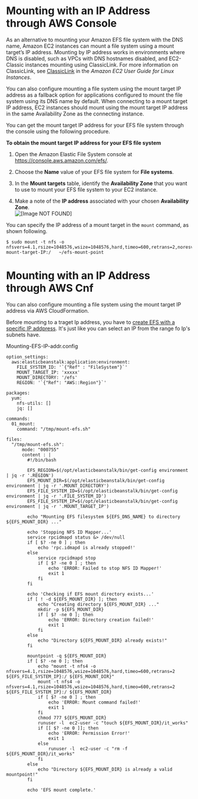 # Mounting with an IP Address through AWS Console<a name="mounting-fs-mount-ip-addr"></a>

As an alternative to mounting your Amazon EFS file system with the DNS name, Amazon EC2 instances can mount a file system using a mount target’s IP address\. Mounting by IP address works in environments where DNS is disabled, such as VPCs with DNS hostnames disabled, and EC2\-Classic instances mounting using ClassicLink\. For more information on ClassicLink, see [ClassicLink](http://docs.aws.amazon.com/AWSEC2/latest/UserGuide/vpc-classiclink.html) in the *Amazon EC2 User Guide for Linux Instances*\.

You can also configure mounting a file system using the mount target IP address as a fallback option for applications configured to mount the file system using its DNS name by default\. When connecting to a mount target IP address, EC2 instances should mount using the mount target IP address in the same Availability Zone as the connecting instance\.

You can get the mount target IP address for your EFS file system through the console using the following procedure\.

**To obtain the mount target IP address for your EFS file system**

1. Open the Amazon Elastic File System console at [https://console\.aws\.amazon\.com/efs/](https://console.aws.amazon.com/efs/)\.

1. Choose the **Name** value of your EFS file system for **File systems**\.

1. In the **Mount targets** table, identify the **Availability Zone** that you want to use to mount your EFS file system to your EC2 instance\.

1. Make a note of the **IP address** associated with your chosen **Availability Zone**\.  
![\[Image NOT FOUND\]](http://docs.aws.amazon.com/efs/latest/ug/images/mount-ip-600w.png)

You can specify the IP address of a mount target in the `mount` command, as shown following\.

```
$ sudo mount -t nfs -o nfsvers=4.1,rsize=1048576,wsize=1048576,hard,timeo=600,retrans=2,noresvport mount-target-IP:/   ~/efs-mount-point  
```
# Mounting with an IP Address through AWS Cnf<a name="mounting-fs-mount-ip-addr"></a>
You can also configure mounting a file system using the mount target IP address via AWS CloudFormation.

Before mounting to a traget Ip address, you have to [create EFS with a specific IP addpress](/creating-fs-ip-addr). It's just like you can select an IP from the range fo Ip's subnets have.

Mounting-EFS-IP-addr.config

```
option_settings:
  aws:elasticbeanstalk:application:environment:
    FILE_SYSTEM_ID: '`{"Ref" : "FileSystem"}`'
    MOUNT_TARGET_IP: 'xxxxx'
    MOUNT_DIRECTORY: '/efs'
    REGION: '`{"Ref": "AWS::Region"}`'

packages:
  yum:
    nfs-utils: []
    jq: []

commands:
  01_mount:
    command: "/tmp/mount-efs.sh"

files:
  "/tmp/mount-efs.sh":
      mode: "000755"
      content : |
        #!/bin/bash

        EFS_REGION=$(/opt/elasticbeanstalk/bin/get-config environment | jq -r '.REGION')
        EFS_MOUNT_DIR=$(/opt/elasticbeanstalk/bin/get-config environment | jq -r '.MOUNT_DIRECTORY')
        EFS_FILE_SYSTEM_ID=$(/opt/elasticbeanstalk/bin/get-config environment | jq -r '.FILE_SYSTEM_ID')
        EFS_FILE_SYSTEM_IP=$(/opt/elasticbeanstalk/bin/get-config environment | jq -r '.MOUNT_TARGET_IP')

        echo "Mounting EFS filesystem ${EFS_DNS_NAME} to directory ${EFS_MOUNT_DIR} ..."

        echo 'Stopping NFS ID Mapper...'
        service rpcidmapd status &> /dev/null
        if [ $? -ne 0 ] ; then
            echo 'rpc.idmapd is already stopped!'
        else
            service rpcidmapd stop
            if [ $? -ne 0 ] ; then
                echo 'ERROR: Failed to stop NFS ID Mapper!'
                exit 1
            fi
        fi

        echo 'Checking if EFS mount directory exists...'
        if [ ! -d ${EFS_MOUNT_DIR} ]; then
            echo "Creating directory ${EFS_MOUNT_DIR} ..."
            mkdir -p ${EFS_MOUNT_DIR}
            if [ $? -ne 0 ]; then
                echo 'ERROR: Directory creation failed!'
                exit 1
            fi
        else
            echo "Directory ${EFS_MOUNT_DIR} already exists!"
        fi

        mountpoint -q ${EFS_MOUNT_DIR}
        if [ $? -ne 0 ]; then
            echo "mount -t nfs4 -o nfsvers=4.1,rsize=1048576,wsize=1048576,hard,timeo=600,retrans=2 ${EFS_FILE_SYSTEM_IP}:/ ${EFS_MOUNT_DIR}"
            mount -t nfs4 -o nfsvers=4.1,rsize=1048576,wsize=1048576,hard,timeo=600,retrans=2 ${EFS_FILE_SYSTEM_IP}:/ ${EFS_MOUNT_DIR}
            if [ $? -ne 0 ] ; then
                echo 'ERROR: Mount command failed!'
                exit 1
            fi
            chmod 777 ${EFS_MOUNT_DIR}
            runuser -l  ec2-user -c "touch ${EFS_MOUNT_DIR}/it_works"
            if [[ $? -ne 0 ]]; then
                echo 'ERROR: Permission Error!'
                exit 1
            else
                runuser -l  ec2-user -c "rm -f ${EFS_MOUNT_DIR}/it_works"
            fi
        else
            echo "Directory ${EFS_MOUNT_DIR} is already a valid mountpoint!"
        fi

        echo 'EFS mount complete.'
```
